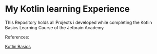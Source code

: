 # My Kotlin learning Experience

This Repository holds all Projects i developed while completing the Kotlin Basics Learning Course of the Jetbrain Academy

References:

[Kotlin Basics](https://hyperskill.org/tracks/18)
